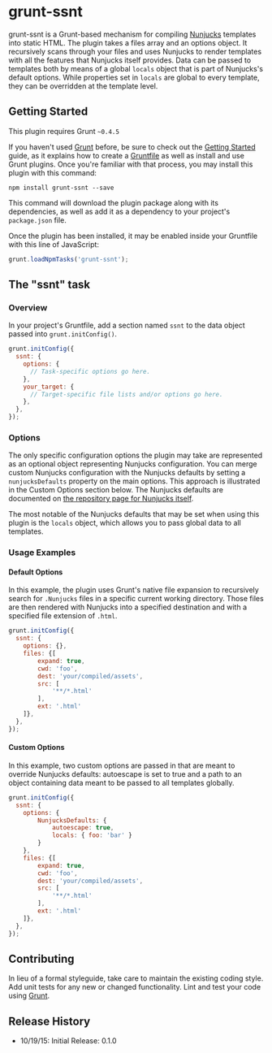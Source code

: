 # grunt-ssnt

grunt-ssnt is a Grunt-based mechanism for compiling [Nunjucks](https://mozilla.github.io/nunjucks/) templates into static HTML.  The plugin takes a files array and an options object.  It recursively scans through your files and uses Nunjucks to render templates with all the features that Nunjucks itself provides.  Data can be passed to templates both by means of a global `locals` object that is part of Nunjucks's default options.  While properties set in `locals` are global to every template, they can be overridden at the template level.

## Getting Started
This plugin requires Grunt `~0.4.5`

If you haven't used [Grunt](http://gruntjs.com/) before, be sure to check out the [Getting Started](http://gruntjs.com/getting-started) guide, as it explains how to create a [Gruntfile](http://gruntjs.com/sample-gruntfile) as well as install and use Grunt plugins. Once you're familiar with that process, you may install this plugin with this command:

```shell
npm install grunt-ssnt --save
```

This command will download the plugin package along with its dependencies, as well as add it as a dependency to your project's `package.json` file.

Once the plugin has been installed, it may be enabled inside your Gruntfile with this line of JavaScript:

```js
grunt.loadNpmTasks('grunt-ssnt');
```

## The "ssnt" task

### Overview
In your project's Gruntfile, add a section named `ssnt` to the data object passed into `grunt.initConfig()`.

```js
grunt.initConfig({
  ssnt: {
    options: {
      // Task-specific options go here.
    },
    your_target: {
      // Target-specific file lists and/or options go here.
    },
  },
});
```

### Options
The only specific configuration options the plugin may take are represented as an optional object representing Nunjucks configuration.  You can merge custom Nunjucks configuration with the Nunjucks defaults by setting a `nunjucksDefaults` property on the main options.  This approach is illustrated in the Custom Options section below.  The Nunjucks defaults are documented on [the repository page for Nunjucks itself](https://mozilla.github.io/nunjucks/api.html#configure).  

The most notable of the Nunjucks defaults that may be set when using this plugin is the `locals` object, which allows you to pass global data to all templates.

### Usage Examples

#### Default Options
In this example, the plugin uses Grunt's native file expansion to recursively search for `.Nunjucks` files in a specific current working directory.  Those files are then rendered with Nunjucks into a specified destination and with a specified file extension of `.html`.

```js
grunt.initConfig({
  ssnt: {
    options: {},
    files: {[
        expand: true,
        cwd: 'foo',
        dest: 'your/compiled/assets',
        src: [
            '**/*.html'
        ],
        ext: '.html'
    ]},
  },
});
```

#### Custom Options
In this example, two custom options are passed in that are meant to override Nunjucks defaults: autoescape is set to true and a path to an object containing data meant to be passed to all templates globally.

```js
grunt.initConfig({
  ssnt: {
    options: {
        NunjucksDefaults: {
            autoescape: true,
            locals: { foo: 'bar' }
        }
    },
    files: {[
        expand: true,
        cwd: 'foo',
        dest: 'your/compiled/assets',
        src: [
            '**/*.html'
        ],
        ext: '.html'
    ]},
  },
});
```

## Contributing
In lieu of a formal styleguide, take care to maintain the existing coding style. Add unit tests for any new or changed functionality. Lint and test your code using [Grunt](http://gruntjs.com/).

## Release History
* 10/19/15: Initial Release: 0.1.0
